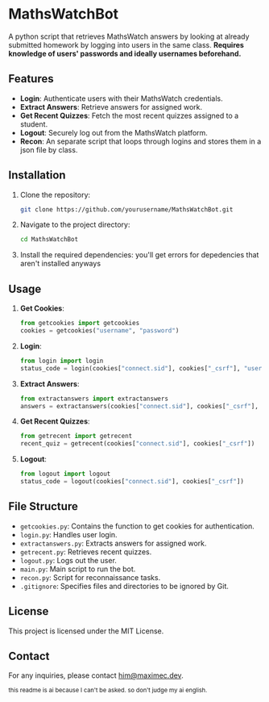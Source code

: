 # MathsWatchBot

A python script that retrieves MathsWatch answers by looking at already submitted homework by logging into users in the same class. **Requires knowledge of users' passwords and ideally usernames beforehand.**

## Features

- **Login**: Authenticate users with their MathsWatch credentials.
- **Extract Answers**: Retrieve answers for assigned work.
- **Get Recent Quizzes**: Fetch the most recent quizzes assigned to a student.
- **Logout**: Securely log out from the MathsWatch platform.
- **Recon**: An separate script that loops through logins and stores them in a json file by class.

## Installation

1. Clone the repository:

    ```sh
    git clone https://github.com/yourusername/MathsWatchBot.git
    ```

2. Navigate to the project directory:

    ```sh
    cd MathsWatchBot
    ```

3. Install the required dependencies:
    you'll get errors for depedencies that aren't installed anyways

## Usage

1. **Get Cookies**:

    ```py
    from getcookies import getcookies
    cookies = getcookies("username", "password")
    ```

2. **Login**:

    ```py
    from login import login
    status_code = login(cookies["connect.sid"], cookies["_csrf"], "username", "password")
    ```

3. **Extract Answers**:

    ```py
    from extractanswers import extractanswers
    answers = extractanswers(cookies["connect.sid"], cookies["_csrf"], "quiz_id")
    ```

4. **Get Recent Quizzes**:

    ```py
    from getrecent import getrecent
    recent_quiz = getrecent(cookies["connect.sid"], cookies["_csrf"])
    ```

5. **Logout**:

    ```py
    from logout import logout
    status_code = logout(cookies["connect.sid"], cookies["_csrf"])
    ```

## File Structure

- `getcookies.py`: Contains the function to get cookies for authentication.
- `login.py`: Handles user login.
- `extractanswers.py`: Extracts answers for assigned work.
- `getrecent.py`: Retrieves recent quizzes.
- `logout.py`: Logs out the user.
- `main.py`: Main script to run the bot.
- `recon.py`: Script for reconnaissance tasks.
- `.gitignore`: Specifies files and directories to be ignored by Git.

## License

This project is licensed under the MIT License.

## Contact

For any inquiries, please contact <him@maximec.dev>.

<small>this readme is ai because I can't be asked. so don't judge my ai english.</small>
